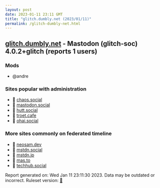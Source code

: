 ```yaml
---
layout: post
date: 2023-01-11 23:11 GMT
title: "glitch.dumbly.net (2023/01/11)"
permalink: /glitch-dumbly-net.html
---
```



## [glitch.dumbly.net](https://glitch.dumbly.net) - Mastodon (glitch-soc) 4.0.2+glitch (reports 1 users)

### Mods
 * @andre

### Sites popular with administration

* 🐘 [chaos.social](/chaos-social.html)
* 🐘 [mastodon.social](/mastodon-social.html)
* 🐘 [hutt.social](/hutt-social.html)
* 🐘 [troet.cafe](/troet-cafe.html)
* 🐘 [ohai.social](/ohai-social.html)

### More sites commonly on federated timeline

* 🐘 [neosam.dev](/neosam-dev.html)
* 🐘 [mstdn.social](/mstdn-social.html)
* 🐘 [mstdn.jp](/mstdn-jp.html)
* 🐘 [mas.to](/mas-to.html)
* 🐘 [techhub.social](/techhub-social.html)

Report generated on: Wed Jan 11 23:11:30 2023. Data may be outdated or incorrect.
Ruleset version: [🧁](/version-cupcake)

